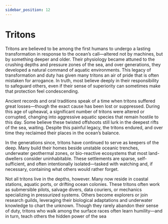 ```yaml
---
sidebar_position: 12
---
```


# Tritons

Tritons are believed to be among the first humans to undergo a lasting transformation in response to the ocean’s call—altered not by machines, but by something deeper and older. Their physiology became attuned to the crushing depths and pressure zones of the sea, and over generations, they developed a natural command of aquatic environments. This legacy of transformation and duty has given many tritons an air of pride that is often mistaken for arrogance. In truth, most believe deeply in their responsibility to safeguard others, even if their sense of superiority can sometimes make that protection feel condescending.

Ancient records and oral traditions speak of a time when tritons suffered great losses—though the exact cause has been lost or suppressed. During this age of upheaval, a significant number of tritons were altered or corrupted, changing into aggressive aquatic species that remain hostile to this day. Some believe these twisted offshoots still lurk in the deepest rifts of the sea, waiting. Despite this painful legacy, the tritons endured, and over time they reclaimed their places in the ocean’s balance.

In the generations since, tritons have continued to serve as keepers of the deep. Many build their homes beside unstable oceanic trenches, underwater geothermal zones, or bio-reactive ecosystems that most land-dwellers consider uninhabitable. These settlements are sparse, self-sufficient, and often intentionally isolated—tasked with watching and, if necessary, containing what others would rather forget.

Not all tritons live in the depths, however. Many now reside in coastal stations, aquatic ports, or drifting ocean colonies. These tritons often work as submersible pilots, salvage divers, data couriers, or mechanics specializing in pressurized systems. Others become explorers or join research guilds, leveraging their biological adaptations and underwater knowledge to chart the unknown. Though they rarely abandon their sense of duty, tritons who walk among the surface races often learn humility—and in turn, teach others the hidden power of the sea
